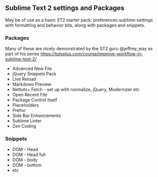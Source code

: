 ## Sublime Text 2 settings and Packages

May be of use as a basic ST2 starter pack.
preferences.sublime-settings with formatting and behavior bits, along with packages and snippets.

### Packages

Many of these are nicely demonstrated by the ST2 guru @jeffrey_way as part of his series https://tutsplus.com/course/improve-workflow-in-sublime-text-2/


* Advanced New File
* jQuery Snippets Pack
* Live Reload
* Markdown Preview
* Nettuts+ Fetch - set up with normalize, jQuery, Modernizer etc
* Open Recent File
* Package Control itself
* Placeholders
* Prefixr
* Side Bar Enhancements
* Sublime Linter
* Zen Coding


### Snippets

* DOM - Head
* DOM - Head full
* DOM - body
* DOM - bottom
* etc